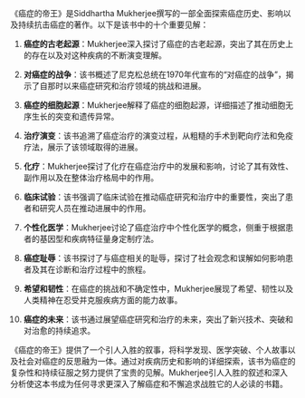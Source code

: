 《癌症的帝王》是Siddhartha Mukherjee撰写的一部全面探索癌症历史、影响以及持续抗击癌症的著作。以下是该书中的十个重要见解：

1. **癌症的古老起源**：Mukherjee深入探讨了癌症的古老起源，突出了其在历史上的存在以及对这种疾病的不断演变理解。

2. **对癌症的战争**：该书概述了尼克松总统在1970年代宣布的“对癌症的战争”，揭示了自那时以来癌症研究和治疗领域的挑战和进展。

3. **癌症的细胞起源**：Mukherjee解释了癌症的细胞起源，详细描述了推动细胞无序生长的突变和遗传异常。

4. **治疗演变**：该书追溯了癌症治疗的演变过程，从粗糙的手术到靶向疗法和免疫疗法，展示了该领域取得的进展。

5. **化疗**：Mukherjee探讨了化疗在癌症治疗中的发展和影响，讨论了其有效性、副作用以及在整体治疗格局中的作用。

6. **临床试验**：该书强调了临床试验在推动癌症研究和治疗中的重要性，突出了患者和研究人员在推动进展中的作用。

7. **个性化医学**：Mukherjee讨论了癌症治疗中个性化医学的概念，侧重于根据患者的基因型和疾病特征量身定制疗法。

8. **癌症耻辱**：该书探讨了与癌症相关的耻辱，探讨了社会观念和误解如何影响患者及其在诊断和治疗过程中的旅程。

9. **希望和韧性**：在癌症的挑战和不确定性中，Mukherjee展现了希望、韧性以及人类精神在忍受并克服疾病方面的能力故事。

10. **癌症的未来**：该书通过展望癌症研究和治疗的未来，突出了新兴技术、突破和对治愈的持续追求。

《癌症的帝王》提供了一个引人入胜的叙事，将科学发现、医学突破、个人故事以及社会对癌症的反思融为一体。通过对疾病历史和影响的详细探索，该书为癌症的复杂性和持续征服之努力提供了宝贵的见解。Mukherjee引人入胜的叙述和深入分析使这本书成为任何寻求更深入了解癌症和不懈追求战胜它的人必读的书籍。